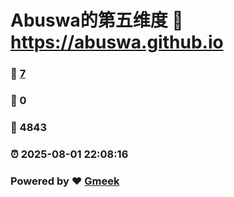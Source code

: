 # Abuswa的第五维度 :link: https://abuswa.github.io 
### :page_facing_up: [7](https://abuswa.github.io/tag.html) 
### :speech_balloon: 0 
### :hibiscus: 4843 
### :alarm_clock: 2025-08-01 22:08:16 
### Powered by :heart: [Gmeek](https://github.com/Meekdai/Gmeek)
